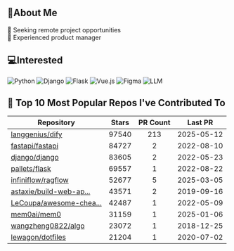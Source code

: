 ## 💫About Me 
👯 Seeking remote project opportunities   
🌱 Experienced product manager

## 💻Interested
![Python](https://img.shields.io/badge/python-3670A0?style=for-the-badge&logo=python&logoColor=ffdd54) ![Django](https://img.shields.io/badge/django-%23092E20.svg?style=for-the-badge&logo=django&logoColor=white) ![Flask](https://img.shields.io/badge/flask-%23000.svg?style=for-the-badge&logo=flask&logoColor=white) ![Vue.js](https://img.shields.io/badge/vuejs-%2335495e.svg?style=for-the-badge&logo=vuedotjs&logoColor=%234FC08D)  ![Figma](https://img.shields.io/badge/figma-%23F24E1E.svg?style=for-the-badge&logo=figma&logoColor=white) ![LLM](https://img.shields.io/badge/LLM-%23412991.svg?style=for-the-badge&logo=openai&logoColor=white)

## 🌟 Top 10 Most Popular Repos I've Contributed To

| Repository | Stars | PR Count | Last PR |
|-----|:---:|:---:|:---:|
| [langgenius/dify](https://github.com/langgenius/dify) | 97540 | 213 | 2025-05-12 |
| [fastapi/fastapi](https://github.com/fastapi/fastapi) | 84727 | 2 | 2022-08-10 |
| [django/django](https://github.com/django/django) | 83605 | 2 | 2022-05-23 |
| [pallets/flask](https://github.com/pallets/flask) | 69557 | 1 | 2022-08-22 |
| [infiniflow/ragflow](https://github.com/infiniflow/ragflow) | 52677 | 5 | 2025-03-05 |
| [astaxie/build-web-ap...](https://github.com/astaxie/build-web-application-with-golang) | 43571 | 2 | 2019-09-16 |
| [LeCoupa/awesome-chea...](https://github.com/LeCoupa/awesome-cheatsheets) | 42487 | 1 | 2022-05-09 |
| [mem0ai/mem0](https://github.com/mem0ai/mem0) | 31159 | 1 | 2025-01-06 |
| [wangzheng0822/algo](https://github.com/wangzheng0822/algo) | 23072 | 1 | 2018-12-25 |
| [lewagon/dotfiles](https://github.com/lewagon/dotfiles) | 21204 | 1 | 2020-07-02 |

